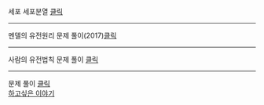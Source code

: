  


세포 세포분열 [클릭](https://youtu.be/ag-y_Ix0eHw)  
***
멘델의 유전원리 문제 풀이(2017)[클릭](https://youtu.be/N_FI_YIA5Yw)  
***
사람의 유전법칙 문제 풀이 [클릭](https://youtu.be/ZZFAOmFUC1s)    
***  
문제 풀이 [클릭](https://youtu.be/gt6QWPhgipM)      
[하고싶은 이야기](http://padlet.com/dreamkii816/25)
